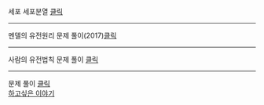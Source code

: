  


세포 세포분열 [클릭](https://youtu.be/ag-y_Ix0eHw)  
***
멘델의 유전원리 문제 풀이(2017)[클릭](https://youtu.be/N_FI_YIA5Yw)  
***
사람의 유전법칙 문제 풀이 [클릭](https://youtu.be/ZZFAOmFUC1s)    
***  
문제 풀이 [클릭](https://youtu.be/gt6QWPhgipM)      
[하고싶은 이야기](http://padlet.com/dreamkii816/25)
